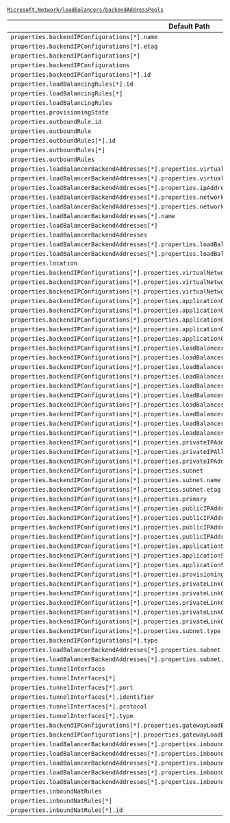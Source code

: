 [`Microsoft.Network/loadBalancers/backendAddressPools`](https://docs.microsoft.com/en-us/azure/templates/microsoft.network/loadbalancers/backendaddresspools)

| Default Path | Alias |
|---|---|
| `properties.backendIPConfigurations[*].name` | `Microsoft.Network/loadBalancers/backendAddressPools/backendIPConfigurations[*].name` |
| `properties.backendIPConfigurations[*].etag` | `Microsoft.Network/loadBalancers/backendAddressPools/backendIPConfigurations[*].etag` |
| `properties.backendIPConfigurations[*]` | `Microsoft.Network/loadBalancers/backendAddressPools/backendIPConfigurations[*]` |
| `properties.backendIPConfigurations` | `Microsoft.Network/loadBalancers/backendAddressPools/backendIPConfigurations` |
| `properties.backendIPConfigurations[*].id` | `Microsoft.Network/loadBalancers/backendAddressPools/backendIPConfigurations[*].id` |
| `properties.loadBalancingRules[*].id` | `Microsoft.Network/loadBalancers/backendAddressPools/loadBalancingRules[*].id` |
| `properties.loadBalancingRules[*]` | `Microsoft.Network/loadBalancers/backendAddressPools/loadBalancingRules[*]` |
| `properties.loadBalancingRules` | `Microsoft.Network/loadBalancers/backendAddressPools/loadBalancingRules` |
| `properties.provisioningState` | `Microsoft.Network/loadBalancers/backendAddressPools/provisioningState` |
| `properties.outboundRule.id` | `Microsoft.Network/loadBalancers/backendAddressPools/outboundRule.id` |
| `properties.outboundRule` | `Microsoft.Network/loadBalancers/backendAddressPools/outboundRule` |
| `properties.outboundRules[*].id` | `Microsoft.Network/loadBalancers/backendAddressPools/outboundRules[*].id` |
| `properties.outboundRules[*]` | `Microsoft.Network/loadBalancers/backendAddressPools/outboundRules[*]` |
| `properties.outboundRules` | `Microsoft.Network/loadBalancers/backendAddressPools/outboundRules` |
| `properties.loadBalancerBackendAddresses[*].properties.virtualNetwork.id` | `Microsoft.Network/loadBalancers/backendAddressPools/loadBalancerBackendAddresses[*].virtualNetwork.id` |
| `properties.loadBalancerBackendAddresses[*].properties.virtualNetwork` | `Microsoft.Network/loadBalancers/backendAddressPools/loadBalancerBackendAddresses[*].virtualNetwork` |
| `properties.loadBalancerBackendAddresses[*].properties.ipAddress` | `Microsoft.Network/loadBalancers/backendAddressPools/loadBalancerBackendAddresses[*].ipAddress` |
| `properties.loadBalancerBackendAddresses[*].properties.networkInterfaceIPConfiguration.id` | `Microsoft.Network/loadBalancers/backendAddressPools/loadBalancerBackendAddresses[*].networkInterfaceIPConfiguration.id` |
| `properties.loadBalancerBackendAddresses[*].properties.networkInterfaceIPConfiguration` | `Microsoft.Network/loadBalancers/backendAddressPools/loadBalancerBackendAddresses[*].networkInterfaceIPConfiguration` |
| `properties.loadBalancerBackendAddresses[*].name` | `Microsoft.Network/loadBalancers/backendAddressPools/loadBalancerBackendAddresses[*].name` |
| `properties.loadBalancerBackendAddresses[*]` | `Microsoft.Network/loadBalancers/backendAddressPools/loadBalancerBackendAddresses[*]` |
| `properties.loadBalancerBackendAddresses` | `Microsoft.Network/loadBalancers/backendAddressPools/loadBalancerBackendAddresses` |
| `properties.loadBalancerBackendAddresses[*].properties.loadBalancerFrontendIPConfiguration` | `Microsoft.Network/loadBalancers/backendAddressPools/loadBalancerBackendAddresses[*].loadBalancerFrontendIPConfiguration` |
| `properties.loadBalancerBackendAddresses[*].properties.loadBalancerFrontendIPConfiguration.id` | `Microsoft.Network/loadBalancers/backendAddressPools/loadBalancerBackendAddresses[*].loadBalancerFrontendIPConfiguration.id` |
| `properties.location` | `Microsoft.Network/loadBalancers/backendAddressPools/location` |
| `properties.backendIPConfigurations[*].properties.virtualNetworkTaps` | `Microsoft.Network/loadBalancers/backendAddressPools/backendIPConfigurations[*].virtualNetworkTaps` |
| `properties.backendIPConfigurations[*].properties.virtualNetworkTaps[*]` | `Microsoft.Network/loadBalancers/backendAddressPools/backendIPConfigurations[*].virtualNetworkTaps[*]` |
| `properties.backendIPConfigurations[*].properties.virtualNetworkTaps[*].etag` | `Microsoft.Network/loadBalancers/backendAddressPools/backendIPConfigurations[*].virtualNetworkTaps[*].etag` |
| `properties.backendIPConfigurations[*].properties.applicationGatewayBackendAddressPools` | `Microsoft.Network/loadBalancers/backendAddressPools/backendIPConfigurations[*].applicationGatewayBackendAddressPools` |
| `properties.backendIPConfigurations[*].properties.applicationGatewayBackendAddressPools[*]` | `Microsoft.Network/loadBalancers/backendAddressPools/backendIPConfigurations[*].applicationGatewayBackendAddressPools[*]` |
| `properties.backendIPConfigurations[*].properties.applicationGatewayBackendAddressPools[*].name` | `Microsoft.Network/loadBalancers/backendAddressPools/backendIPConfigurations[*].applicationGatewayBackendAddressPools[*].name` |
| `properties.backendIPConfigurations[*].properties.applicationGatewayBackendAddressPools[*].etag` | `Microsoft.Network/loadBalancers/backendAddressPools/backendIPConfigurations[*].applicationGatewayBackendAddressPools[*].etag` |
| `properties.backendIPConfigurations[*].properties.applicationGatewayBackendAddressPools[*].type` | `Microsoft.Network/loadBalancers/backendAddressPools/backendIPConfigurations[*].applicationGatewayBackendAddressPools[*].type` |
| `properties.backendIPConfigurations[*].properties.loadBalancerBackendAddressPools` | `Microsoft.Network/loadBalancers/backendAddressPools/backendIPConfigurations[*].loadBalancerBackendAddressPools` |
| `properties.backendIPConfigurations[*].properties.loadBalancerBackendAddressPools[*]` | `Microsoft.Network/loadBalancers/backendAddressPools/backendIPConfigurations[*].loadBalancerBackendAddressPools[*]` |
| `properties.backendIPConfigurations[*].properties.loadBalancerBackendAddressPools[*].name` | `Microsoft.Network/loadBalancers/backendAddressPools/backendIPConfigurations[*].loadBalancerBackendAddressPools[*].name` |
| `properties.backendIPConfigurations[*].properties.loadBalancerBackendAddressPools[*].etag` | `Microsoft.Network/loadBalancers/backendAddressPools/backendIPConfigurations[*].loadBalancerBackendAddressPools[*].etag` |
| `properties.backendIPConfigurations[*].properties.loadBalancerBackendAddressPools[*].type` | `Microsoft.Network/loadBalancers/backendAddressPools/backendIPConfigurations[*].loadBalancerBackendAddressPools[*].type` |
| `properties.backendIPConfigurations[*].properties.loadBalancerInboundNatRules` | `Microsoft.Network/loadBalancers/backendAddressPools/backendIPConfigurations[*].loadBalancerInboundNatRules` |
| `properties.backendIPConfigurations[*].properties.loadBalancerInboundNatRules[*]` | `Microsoft.Network/loadBalancers/backendAddressPools/backendIPConfigurations[*].loadBalancerInboundNatRules[*]` |
| `properties.backendIPConfigurations[*].properties.loadBalancerInboundNatRules[*].name` | `Microsoft.Network/loadBalancers/backendAddressPools/backendIPConfigurations[*].loadBalancerInboundNatRules[*].name` |
| `properties.backendIPConfigurations[*].properties.loadBalancerInboundNatRules[*].etag` | `Microsoft.Network/loadBalancers/backendAddressPools/backendIPConfigurations[*].loadBalancerInboundNatRules[*].etag` |
| `properties.backendIPConfigurations[*].properties.loadBalancerInboundNatRules[*].type` | `Microsoft.Network/loadBalancers/backendAddressPools/backendIPConfigurations[*].loadBalancerInboundNatRules[*].type` |
| `properties.backendIPConfigurations[*].properties.privateIPAddress` | `Microsoft.Network/loadBalancers/backendAddressPools/backendIPConfigurations[*].privateIPAddress` |
| `properties.backendIPConfigurations[*].properties.privateIPAllocationMethod` | `Microsoft.Network/loadBalancers/backendAddressPools/backendIPConfigurations[*].privateIPAllocationMethod` |
| `properties.backendIPConfigurations[*].properties.privateIPAddressVersion` | `Microsoft.Network/loadBalancers/backendAddressPools/backendIPConfigurations[*].privateIPAddressVersion` |
| `properties.backendIPConfigurations[*].properties.subnet` | `Microsoft.Network/loadBalancers/backendAddressPools/backendIPConfigurations[*].subnet` |
| `properties.backendIPConfigurations[*].properties.subnet.name` | `Microsoft.Network/loadBalancers/backendAddressPools/backendIPConfigurations[*].subnet.name` |
| `properties.backendIPConfigurations[*].properties.subnet.etag` | `Microsoft.Network/loadBalancers/backendAddressPools/backendIPConfigurations[*].subnet.etag` |
| `properties.backendIPConfigurations[*].properties.primary` | `Microsoft.Network/loadBalancers/backendAddressPools/backendIPConfigurations[*].primary` |
| `properties.backendIPConfigurations[*].properties.publicIPAddress` | `Microsoft.Network/loadBalancers/backendAddressPools/backendIPConfigurations[*].publicIPAddress` |
| `properties.backendIPConfigurations[*].properties.publicIPAddress.etag` | `Microsoft.Network/loadBalancers/backendAddressPools/backendIPConfigurations[*].publicIPAddress.etag` |
| `properties.backendIPConfigurations[*].properties.publicIPAddress.zones` | `Microsoft.Network/loadBalancers/backendAddressPools/backendIPConfigurations[*].publicIPAddress.zones` |
| `properties.backendIPConfigurations[*].properties.publicIPAddress.zones[*]` | `Microsoft.Network/loadBalancers/backendAddressPools/backendIPConfigurations[*].publicIPAddress.zones[*]` |
| `properties.backendIPConfigurations[*].properties.applicationSecurityGroups` | `Microsoft.Network/loadBalancers/backendAddressPools/backendIPConfigurations[*].applicationSecurityGroups` |
| `properties.backendIPConfigurations[*].properties.applicationSecurityGroups[*]` | `Microsoft.Network/loadBalancers/backendAddressPools/backendIPConfigurations[*].applicationSecurityGroups[*]` |
| `properties.backendIPConfigurations[*].properties.applicationSecurityGroups[*].etag` | `Microsoft.Network/loadBalancers/backendAddressPools/backendIPConfigurations[*].applicationSecurityGroups[*].etag` |
| `properties.backendIPConfigurations[*].properties.provisioningState` | `Microsoft.Network/loadBalancers/backendAddressPools/backendIPConfigurations[*].provisioningState` |
| `properties.backendIPConfigurations[*].properties.privateLinkConnectionProperties` | `Microsoft.Network/loadBalancers/backendAddressPools/backendIPConfigurations[*].privateLinkConnectionProperties` |
| `properties.backendIPConfigurations[*].properties.privateLinkConnectionProperties.groupId` | `Microsoft.Network/loadBalancers/backendAddressPools/backendIPConfigurations[*].privateLinkConnectionProperties.groupId` |
| `properties.backendIPConfigurations[*].properties.privateLinkConnectionProperties.requiredMemberName` | `Microsoft.Network/loadBalancers/backendAddressPools/backendIPConfigurations[*].privateLinkConnectionProperties.requiredMemberName` |
| `properties.backendIPConfigurations[*].properties.privateLinkConnectionProperties.fqdns` | `Microsoft.Network/loadBalancers/backendAddressPools/backendIPConfigurations[*].privateLinkConnectionProperties.fqdns` |
| `properties.backendIPConfigurations[*].properties.privateLinkConnectionProperties.fqdns[*]` | `Microsoft.Network/loadBalancers/backendAddressPools/backendIPConfigurations[*].privateLinkConnectionProperties.fqdns[*]` |
| `properties.backendIPConfigurations[*].properties.subnet.type` | `Microsoft.Network/loadBalancers/backendAddressPools/backendIPConfigurations[*].subnet.type` |
| `properties.backendIPConfigurations[*].type` | `Microsoft.Network/loadBalancers/backendAddressPools/backendIPConfigurations[*].type` |
| `properties.loadBalancerBackendAddresses[*].properties.subnet` | `Microsoft.Network/loadBalancers/backendAddressPools/loadBalancerBackendAddresses[*].subnet` |
| `properties.loadBalancerBackendAddresses[*].properties.subnet.id` | `Microsoft.Network/loadBalancers/backendAddressPools/loadBalancerBackendAddresses[*].subnet.id` |
| `properties.tunnelInterfaces` | `Microsoft.Network/loadBalancers/backendAddressPools/tunnelInterfaces` |
| `properties.tunnelInterfaces[*]` | `Microsoft.Network/loadBalancers/backendAddressPools/tunnelInterfaces[*]` |
| `properties.tunnelInterfaces[*].port` | `Microsoft.Network/loadBalancers/backendAddressPools/tunnelInterfaces[*].port` |
| `properties.tunnelInterfaces[*].identifier` | `Microsoft.Network/loadBalancers/backendAddressPools/tunnelInterfaces[*].identifier` |
| `properties.tunnelInterfaces[*].protocol` | `Microsoft.Network/loadBalancers/backendAddressPools/tunnelInterfaces[*].protocol` |
| `properties.tunnelInterfaces[*].type` | `Microsoft.Network/loadBalancers/backendAddressPools/tunnelInterfaces[*].type` |
| `properties.backendIPConfigurations[*].properties.gatewayLoadBalancer` | `Microsoft.Network/loadBalancers/backendAddressPools/backendIPConfigurations[*].gatewayLoadBalancer` |
| `properties.backendIPConfigurations[*].properties.gatewayLoadBalancer.id` | `Microsoft.Network/loadBalancers/backendAddressPools/backendIPConfigurations[*].gatewayLoadBalancer.id` |
| `properties.loadBalancerBackendAddresses[*].properties.inboundNatRulesPortMapping` | `Microsoft.Network/loadBalancers/backendAddressPools/loadBalancerBackendAddresses[*].inboundNatRulesPortMapping` |
| `properties.loadBalancerBackendAddresses[*].properties.inboundNatRulesPortMapping[*]` | `Microsoft.Network/loadBalancers/backendAddressPools/loadBalancerBackendAddresses[*].inboundNatRulesPortMapping[*]` |
| `properties.loadBalancerBackendAddresses[*].properties.inboundNatRulesPortMapping[*].inboundNatRuleName` | `Microsoft.Network/loadBalancers/backendAddressPools/loadBalancerBackendAddresses[*].inboundNatRulesPortMapping[*].inboundNatRuleName` |
| `properties.loadBalancerBackendAddresses[*].properties.inboundNatRulesPortMapping[*].frontendPort` | `Microsoft.Network/loadBalancers/backendAddressPools/loadBalancerBackendAddresses[*].inboundNatRulesPortMapping[*].frontendPort` |
| `properties.loadBalancerBackendAddresses[*].properties.inboundNatRulesPortMapping[*].backendPort` | `Microsoft.Network/loadBalancers/backendAddressPools/loadBalancerBackendAddresses[*].inboundNatRulesPortMapping[*].backendPort` |
| `properties.inboundNatRules` | `Microsoft.Network/loadBalancers/backendAddressPools/inboundNatRules` |
| `properties.inboundNatRules[*]` | `Microsoft.Network/loadBalancers/backendAddressPools/inboundNatRules[*]` |
| `properties.inboundNatRules[*].id` | `Microsoft.Network/loadBalancers/backendAddressPools/inboundNatRules[*].id` |

